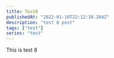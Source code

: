 ```yaml
---
title: Test8
publishedAt: "2022-01-16T22:12:10.284Z"
description: "test 8 post"
tags: ["test"]
series: "test"
---
```


This is test 8
